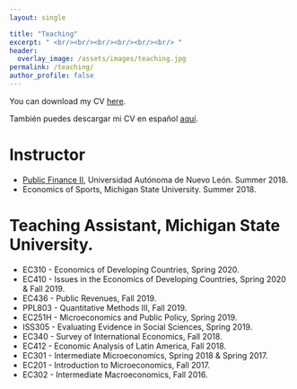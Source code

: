 ```yaml
---
layout: single

title: "Teaching"
excerpt: " <br/><br/><br/><br/><br/><br/> "
header:
  overlay_image: /assets/images/teaching.jpg
permalink: /teaching/
author_profile: false
---
```


You can download my CV [here](../files/CV.pdf).

También puedes descargar mi CV en español [aquí](../files/CV_spanish.pdf).



Instructor
======
* [Public Finance II](/teaching/publicfinance/), Universidad Autónoma de Nuevo León. Summer 2018.
* Economics of Sports, Michigan State University. Summer 2018.

Teaching Assistant, Michigan State University.
======
* EC310 -   Economics of Developing Countries,                Spring 2020.
* EC410 -   Issues in the Economics of Developing Countries,  Spring 2020 & Fall 2019.
* EC436 -   Public Revenues,                                  Fall 2019.
* PPL803 -  Quantitative Methods III, Fall 2019.
* EC251H -  Microeconomics and Public Policy, Spring 2019.
* ISS305 -  Evaluating Evidence in Social Sciences, Spring 2019.
* EC340 -   Survey of International Economics, Fall 2018.
* EC412 -   Economic Analysis of Latin America, Fall 2018.
* EC301 -   Intermediate Microeconomics, Spring 2018 & Spring 2017.
* EC201 -   Introduction to Microeconomics, Fall 2017.
* EC302 -   Intermediate Macroeconomics, Fall 2016.
